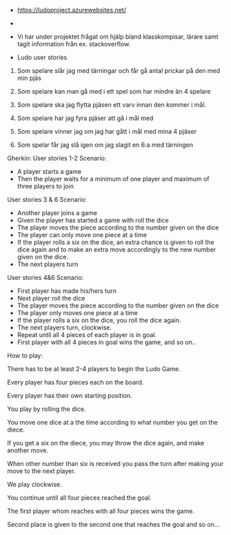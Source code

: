 - https://ludoproject.azurewebsites.net/
- 

- Vi har under projektet frågat om hjälp bland klasskompisar, lärare samt tagit information från ex. stackoverflow.

- Ludo user stories

1. Som spelare slår jag med tärningar och får gå antal prickar på den med min pjäs

2. Som spelare kan man gå med i ett spel som har mindre än 4 spelare

3. Som spelare ska jag flytta pjäsen ett varv innan den kommer i mål.

4. Som spelare har jag fyra pjäser att gå i mål med

5. Som spelare vinner jag om jag har gått i mål med mina 4 pjäser

6. Som spelar får jag slå igen om jag slagit en 6:a med tärningen



Gherkin: User stories 1-2
  Scenario: 
- A player starts a game 
- Then the player waits for a minimum of one player and maximum of three players to join


User stories 3 & 6
  Scenario: 
- Another player joins a game 
- Given the player has started a game with roll the dice 
- The player moves the piece according to the number given on the dice 
- The player can only move one piece at a time
- If the player rolls a six on the dice, an extra chance is given to roll the dice again and to make an extra move accordingly to the new number given on the dice.
 - The next players turn

User stories 4&6
  Scenario: 
- First player has made his/hers turn 
- Next player roll the dice 
- The player moves the piece according to the number given on the dice 
- The player only moves one piece at a time
- If the player rolls a six on the dice, you roll the dice again. 
- The next players turn, clockwise.
- Repeat until all 4 pieces of each player is in goal.
- First player with all 4 pieces in goal wins the game, and so on.. 

How to play:

There has to be at least 2-4 players to begin the Ludo Game.

Every player has four pieces each on the board.

Every player has their own starting position.

You play by rolling the dice. 

You move one dice at a the time according to what number you get on the diece.

If you get a six on the diece, you may throw the dice again, and make another move.

When other number than six is received you pass the turn after making your move to the next player.

We play clockwise.

You continue until all four pieces reached the goal.

The first player whom reaches with all four pieces wins the game. 

Second place is given to the second one that reaches the goal and so on...







